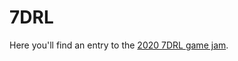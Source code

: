 # 7DRL
Here you'll find an entry to the [2020 7DRL game jam][jam].

[jam]: https://itch.io/jam/7drl-challenge-2020
